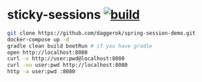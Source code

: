 sticky-sessions [![build](https://travis-ci.org/daggerok/spring-session.svg?branch=sticky-sessions)](https://travis-ci.org/daggerok/spring-session)
===============


```bash
git clone https://github.com/daggerok/spring-session-demo.git
docker-compose up -d
gradle clean build bootRun # if you have gradle
open http://localhost:8080
curl -v http://user:pwd@localhost:8080
curl -vu user:pwd http://localhost:8080
http -a user:pwd :8080
```
